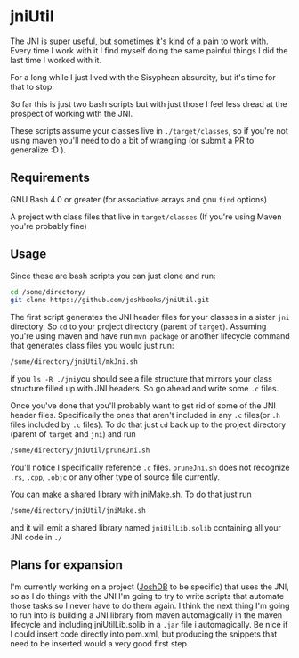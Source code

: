 # jniUtil
The JNI is super useful, but sometimes it's kind of a pain to work with.
Every time I work with it I find myself doing the same painful things I did the last time I 
worked with it.

For a long while I just lived with the Sisyphean absurdity, but it's time for that to stop.

So far this is just two bash scripts but with just those I feel less dread at the prospect 
of working with the JNI.

These scripts assume your classes live in `./target/classes`, so if you're not using maven 
you'll need to do a bit of wrangling (or submit a PR to generalize :D ).

## Requirements

GNU Bash 4.0 or greater (for associative arrays and gnu `find` options)

A project with class files that live in `target/classes` (If you're using Maven you're probably fine)

## Usage
Since these are bash scripts you can just clone and run:
```bash
cd /some/directory/
git clone https://github.com/joshbooks/jniUtil.git
```
The first script generates the JNI header files for your classes in a sister `jni` directory.
So `cd` to your project directory (parent of `target`).
Assuming you're using maven and have run `mvn package` or another lifecycle command that
generates class files you would just run:
```bash
/some/directory/jniUtil/mkJni.sh
```
if you `ls -R ./jni`you should see a file structure that mirrors your class structure
filled up with JNI headers. So go ahead and write some `.c` files.

Once you've done that you'll probably want to get rid of some of the JNI  header files.
Specifically the ones that aren't included in any `.c` files(or `.h` files included by 
`.c` files).
To do that just `cd` back up to the project directory (parent of `target` and `jni`) and
run 
```bash
/some/directory/jniUtil/pruneJni.sh
```

You'll notice I specifically reference `.c` files. `pruneJni.sh` does not recognize `.rs`,
`.cpp`, `.objc` or any other type of source file currently.


You can make a shared library with jniMake.sh. To do that just run
```bash
/some/directory/jniUtil/jniMake.sh
```
and it will emit a shared library named `jniUilLib.solib` containing all your
JNI code in `./`


## Plans for expansion
I'm currently working on a project ([JoshDB](https://www.github.com/joshbooks/JoshDB) to be specific)
that uses the JNI, so as I do things with the JNI I'm going to try to write scripts that 
automate those tasks so I never have to do them again. I think the next thing 
I'm going to run into is building a JNI library from maven automagically 
in the maven lifecycle and including jniUtilLib.solib in a `.jar` file  i
automagically. Be nice if I could insert code directly into pom.xml, but
producing the snippets that need to be inserted would a very good first step
